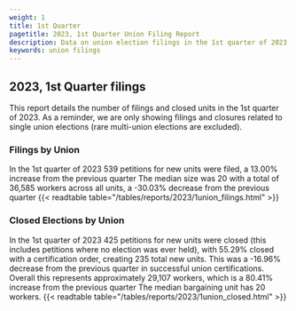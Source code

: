 ```yaml
---
weight: 1
title: 1st Quarter
pagetitle: 2023, 1st Quarter Union Filing Report
description: Data on union election filings in the 1st quarter of 2023
keywords: union filings
---
```


## 2023, 1st Quarter filings

This report details the number of filings and closed units in the 1st quarter of 2023. As a reminder, we are only showing filings and closures related to single union elections (rare multi-union elections are excluded).

### Filings by Union
In the 1st quarter of 2023 539 petitions for new units were filed, a 13.00% increase from the previous quarter The median size was 20 with a total of 36,585 workers across all units, a -30.03% decrease from the previous quarter
{{< readtable table="/tables/reports/2023/1union_filings.html" >}}

### Closed Elections by Union
In the 1st quarter of 2023 425 petitions for new units were closed (this includes petitions where no election was ever held), with 55.29% closed with a certification order, creating 235 total new units. This was a -16.96% decrease from the previous quarter in successful union certifications. Overall this represents approximately 29,107 workers, which is a 80.41% increase from the previous quarter The median bargaining unit has 20 workers.
{{< readtable table="/tables/reports/2023/1union_closed.html" >}}
